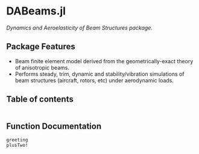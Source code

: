 # DABeams.jl
*Dynamics and Aeroelasticity of Beam Structures package.*
## Package Features
- Beam finite element model derived from the geometrically-exact theory of anisotropic beams.
- Performs steady, trim, dynamic and stability/vibration simulations of beam structures (aircraft, rotors, etc) under aerodynamic loads.
## Table of contents
```@contents
```
## Function Documentation
```@docs
greeting
plusTwo!
```